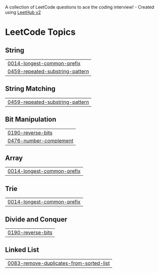 A collection of LeetCode questions to ace the coding interview! - Created using [LeetHub v2](https://github.com/arunbhardwaj/LeetHub-2.0)
<!---LeetCode Topics Start-->
# LeetCode Topics
## String
|  |
| ------- |
| [0014-longest-common-prefix](https://github.com/fasilev/LeetCode/tree/master/0014-longest-common-prefix) |
| [0459-repeated-substring-pattern](https://github.com/fasilev/LeetCode/tree/master/0459-repeated-substring-pattern) |
## String Matching
|  |
| ------- |
| [0459-repeated-substring-pattern](https://github.com/fasilev/LeetCode/tree/master/0459-repeated-substring-pattern) |
## Bit Manipulation
|  |
| ------- |
| [0190-reverse-bits](https://github.com/fasilev/LeetCode/tree/master/0190-reverse-bits) |
| [0476-number-complement](https://github.com/fasilev/LeetCode/tree/master/0476-number-complement) |
## Array
|  |
| ------- |
| [0014-longest-common-prefix](https://github.com/fasilev/LeetCode/tree/master/0014-longest-common-prefix) |
## Trie
|  |
| ------- |
| [0014-longest-common-prefix](https://github.com/fasilev/LeetCode/tree/master/0014-longest-common-prefix) |
## Divide and Conquer
|  |
| ------- |
| [0190-reverse-bits](https://github.com/fasilev/LeetCode/tree/master/0190-reverse-bits) |
## Linked List
|  |
| ------- |
| [0083-remove-duplicates-from-sorted-list](https://github.com/fasilev/LeetCode/tree/master/0083-remove-duplicates-from-sorted-list) |
<!---LeetCode Topics End-->